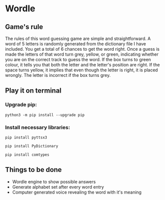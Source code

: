 # Wordle

<!-- <p align="center"><img width="75%" src="" alt="wordle game gif" /> -->

## Game's rule
  The rules of this word guessing game are simple and straightforward. A word of 5 letters is randomly generated from the dictionary file I have included. You get a total of 6 chances to get the word right. Once a guess is made the letters of that word turn grey, yellow, or green, indicating whether you are on the correct track to guess the word. If the box turns to green colour, it tells you that both the letter and the letter's position are right. If the space turns yellow, it implies that even though the letter is right, it is placed wrongly. The letter is incorrect if the box turns grey.
  
## Play it on terminal
### Upgrade pip:
```
python3 -m pip install --upgrade pip
```
### Install necessary libraries:
```
pip install pyttsx3
```
```
pip install PyDictionary
```
```
pip install comtypes
```

## Things to be done
- Wordle engine to show possible answers
- Generate alphabet set after every word entry
- Computer generated voice revealing the word with it's meaning

